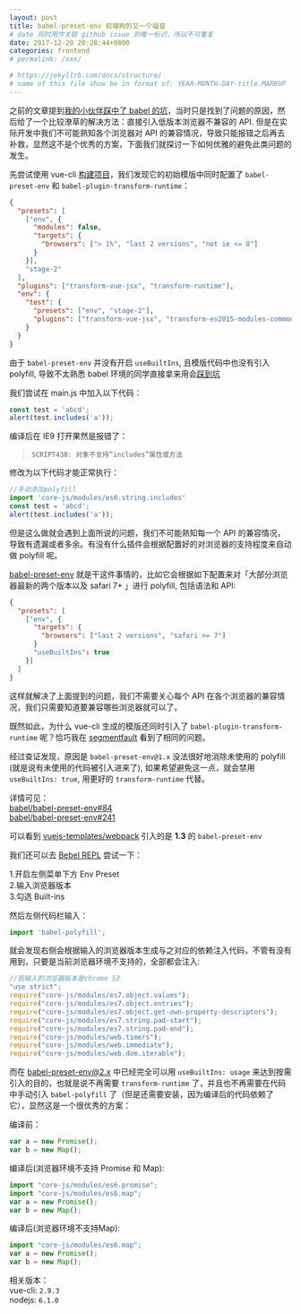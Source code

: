 ```yaml
---
layout: post
title: babel-preset-env 前端狗的又一个福音
# date 同时用作关联 github issue 的唯一标识，所以不可重复
date: 2017-12-20 20:28:44+0800
categories: frontend
# permalink: /xxx/

# https://jekyllrb.com/docs/structure/
# name of this file show be in format of: YEAR-MONTH-DAY-title.MARKUP
---
```



之前的文章提到[我的小伙伴踩中了 babel 的坑](https://xwenliang.github.io/frontend/2017/11/16/why-babel.html)，当时只是找到了问题的原因，然后给了一个比较潦草的解决方法：直接引入低版本浏览器不兼容的 API. 但是在实际开发中我们不可能熟知各个浏览器对 API 的兼容情况，导致只能报错之后再去补救，显然这不是个优秀的方案，下面我们就探讨一下如何优雅的避免此类问题的发生。  

先尝试使用 vue-cli [构建项目](https://github.com/xwenliang/xwenliang.github.io/tree/master/repro/test-vue-cli)，我们发现它的初始模版中同时配置了 `babel-preset-env` 和 `babel-plugin-transform-runtime`：  

```json
{
  "presets": [
    ["env", {
      "modules": false,
      "targets": {
        "browsers": ["> 1%", "last 2 versions", "not ie <= 8"]
      }
    }],
    "stage-2"
  ],
  "plugins": ["transform-vue-jsx", "transform-runtime"],
  "env": {
    "test": {
      "presets": ["env", "stage-2"],
      "plugins": ["transform-vue-jsx", "transform-es2015-modules-commonjs", "dynamic-import-node"]
    }
  }
}
```

由于 `babel-preset-env` 并没有开启 `useBuiltIns`, 且模版代码中也没有引入 polyfill, 导致不太熟悉 babel 环境的同学直接拿来用会[踩到坑](https://xwenliang.github.io/frontend/2017/11/16/why-babel.html)  

我们尝试在 main.js 中加入以下代码：  

```javascript
const test = 'abcd';
alert(test.includes('a'));
```

编译后在 IE9 打开果然是报错了：  

> `SCRIPT438: 对象不支持“includes”属性或方法`  

修改为以下代码才能正常执行：  

```javascript
//手动添加polyfill
import 'core-js/modules/es6.string.includes'
const test = 'abcd';
alert(test.includes('a'));
```

但是这么做就会遇到上面所说的问题，我们不可能熟知每一个 API 的兼容情况，导致有遗漏或者多余。有没有什么插件会根据配置好的对浏览器的支持程度来自动做 polyfill 呢。  

[babel-preset-env](https://babeljs.io/docs/plugins/preset-env/) 就是干这件事情的，比如它会根据如下配置来对「大部分浏览器最新的两个版本以及 safari 7+ 」进行 polyfill, 包括语法和 API:  

```json
{
  "presets": [
    ["env", {
      "targets": {
        "browsers": ["last 2 versions", "safari >= 7"]
      }
      "useBuiltIns": true
    }]
  ]
}
```

这样就解决了上面提到的问题，我们不需要关心每个 API 在各个浏览器的兼容情况，我们只需要知道要兼容哪些浏览器就可以了。  

既然如此，为什么 vue-cli 生成的模版还同时引入了 `babel-plugin-transform-runtime` 呢？恰巧我在 [segmentfault](https://segmentfault.com/q/1010000012181998) 看到了相同的问题。  

经过查证发现，原因是 `babel-preset-env@1.x` 没法很好地消除未使用的 polyfill (就是说有未使用的代码被引入进来了), 如果希望避免这一点，就会禁用 `useBuiltIns: true`, 用更好的 `transform-runtime` 代替。  

详情可见：  
[babel/babel-preset-env#84](https://github.com/babel/babel-preset-env/issues/84)  
[babel/babel-preset-env#241](https://github.com/babel/babel-preset-env/pull/241)  

可以看到 [vuejs-templates/webpack](https://github.com/vuejs-templates/webpack/blob/f93e45bb59e5a3438b6404cf77336f40d1c7fcb9/template/package.json#L92) 引入的是 **1.3** 的 `babel-preset-env`  

我们还可以去 [Bebel REPL](https://babeljs.io/repl) 尝试一下：  

1.开启左侧菜单下方 Env Preset  
2.输入浏览器版本  
3.勾选 Built-ins  

然后左侧代码栏输入：  

```javascript
import 'babel-polyfill';
```

就会发现右侧会根据输入的浏览器版本生成与之对应的依赖注入代码，不管有没有用到，只要是当前浏览器环境不支持的，全部都会注入:  

```javascript
//我输入的浏览器版本是chrome 52
"use strict";
require("core-js/modules/es7.object.values");
require("core-js/modules/es7.object.entries");
require("core-js/modules/es7.object.get-own-property-descriptors");
require("core-js/modules/es7.string.pad-start");
require("core-js/modules/es7.string.pad-end");
require("core-js/modules/web.timers");
require("core-js/modules/web.immediate");
require("core-js/modules/web.dom.iterable");
```

而在 [babel-preset-env@2.x](https://github.com/babel/babel/tree/master/packages/babel-preset-env) 中已经完全可以用 `useBuiltIns: usage` 来达到按需引入的目的，也就是说不再需要 `transform-runtime` 了，并且也不再需要在代码中手动引入 `babel-polyfill` 了（但是还需要安装，因为编译后的代码依赖了它），显然这是一个很优秀的方案：  

编译前：  

```javascript
var a = new Promise();
var b = new Map();
```

编译后(浏览器环境不支持 Promise 和 Map):  

```javascript
import "core-js/modules/es6.promise";
import "core-js/modules/es6.map";
var a = new Promise();
var b = new Map();
```

编译后(浏览器环境不支持Map):  

```javascript
import "core-js/modules/es6.map";
var a = new Promise();
var b = new Map();
```

相关版本：  
vue-cli: `2.9.3`  
nodejs: `6.1.0`  

